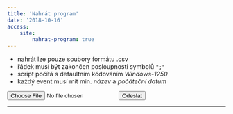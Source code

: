 ```yaml
---
title: 'Nahrát program'
date: '2018-10-16'
access:
    site:
        nahrat-program: true
---
```


<ul>
    <li>nahrát lze pouze soubory formátu .csv</li>
    <li>řádek musí být zakončen posloupností symbolů <code>";"</code></li>
    <li>script počítá s defaultním kódováním <em>Windows-1250</em></li>
    <li>každý event musí mít min. <em>název</em> a <em>počáteční datum</em></li>
</ul>
<form id="uploadProgramForm" class="pure-form" method="post" action="" enctype="multipart/form-data">
    <input id="csv" name="file" type="file" accept=".csv,text/csv">
    <button id="uploadScvFile" type="submit">Odeslat</button>
</form>
<hr>
<div id="response"></div>

<script>

$("#uploadProgramForm").on('submit',(function(e) {
    e.preventDefault();
    var formResponse = document.getElementById("response");
        formResponse.innerHTML = '<i class="fa fa-spinner fa-pulse" aria-hidden="true"></i> probíhá vytváření souborů';
        formResponse.style.color = "black";

    $.ajax({
        url: "handler.php",
        type: "POST",
        data:  new FormData(this),
        contentType: false,
        cache: false,
        processData: false,
        success: function (data){   
            formResponse.innerHTML = "<br>Úspěšně uloženo";
            formResponse.style.color = "green";
            setTimeout(function(){ 
                formResponse.innerHTML = ""; 
            }, 3000);
        },
        error: function (xhr, desc, err){
            if(err == "Unsupported Media Type"){
                formResponse.innerHTML = "<br>CHYBA!!<br>Lze nahrát pouze soubory CSV.";
                formResponse.style.color = "red";
            }
            else{
            formResponse.innerHTML = "<br>Chyba, zkontrolujte console log";
            formResponse.style.color = "red";
            }
            console.log(err);
            console.log(desc);
            console.log(xhr.response);
        }
    });          
}));

</script>
